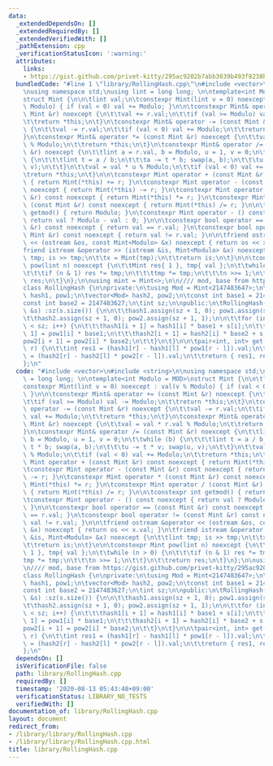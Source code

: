 ```yaml
---
data:
  _extendedDependsOn: []
  _extendedRequiredBy: []
  _extendedVerifiedWith: []
  _pathExtension: cpp
  _verificationStatusIcon: ':warning:'
  attributes:
    links:
    - https://gist.github.com/privet-kitty/295ac9202b7abb3039b493f8238bf40f
  bundledCode: "#line 1 \"library/RollingHash.cpp\"\n#include <vector>\n#include <string>\n\
    \nusing namespace std;\nusing lint = long long; \n\ntemplate<int Modulo = MOD>\n\
    struct Mint {\n\n\tlint val;\n\tconstexpr Mint(lint v = 0) noexcept : val(v %\
    \ Modulo) { if (val < 0) val += Modulo; }\n\n\tconstexpr Mint& operator += (const\
    \ Mint &r) noexcept {\n\t\tval += r.val;\n\t\tif (val >= Modulo) val -= Modulo;\n\
    \t\treturn *this;\n\t}\n\tconstexpr Mint& operator -= (const Mint &r) noexcept\
    \ {\n\t\tval -= r.val;\n\t\tif (val < 0) val += Modulo;\n\t\treturn *this;\n\t\
    }\n\tconstexpr Mint& operator *= (const Mint &r) noexcept {\n\t\tval = val * r.val\
    \ % Modulo;\n\t\treturn *this;\n\t}\n\tconstexpr Mint& operator /= (const Mint\
    \ &r) noexcept {\n\t\tlint a = r.val, b = Modulo, u = 1, v = 0;\n\t\twhile (b)\
    \ {\n\t\t\tlint t = a / b;\n\t\t\ta -= t * b; swap(a, b);\n\t\t\tu -= t * v; swap(u,\
    \ v);\n\t\t}\n\t\tval = val * u % Modulo;\n\t\tif (val < 0) val += Modulo;\n\t\
    \treturn *this;\n\t}\n\n\tconstexpr Mint operator + (const Mint &r) const noexcept\
    \ { return Mint(*this) += r; }\n\tconstexpr Mint operator - (const Mint &r) const\
    \ noexcept { return Mint(*this) -= r; }\n\tconstexpr Mint operator * (const Mint\
    \ &r) const noexcept { return Mint(*this) *= r; }\n\tconstexpr Mint operator /\
    \ (const Mint &r) const noexcept { return Mint(*this) /= r; }\n\n\tconstexpr int\
    \ getmod() { return Modulo; }\n\tconstexpr Mint operator - () const noexcept {\
    \ return val ? Modulo - val : 0; }\n\n\tconstexpr bool operator == (const Mint\
    \ &r) const noexcept { return val == r.val; }\n\tconstexpr bool operator != (const\
    \ Mint &r) const noexcept { return val != r.val; }\n\n\tfriend ostream &operator\
    \ << (ostream &os, const Mint<Modulo> &x) noexcept { return os << x.val; }\n\t\
    friend istream &operator >> (istream &is, Mint<Modulo> &x) noexcept {\n\t\tlint\
    \ tmp; is >> tmp;\n\t\tx = Mint(tmp);\n\t\treturn is;\n\t}\n\n\tconstexpr Mint\
    \ pow(lint n) noexcept {\n\t\tMint res{ 1 }, tmp{ val };\n\t\twhile (n > 0) {\n\
    \t\t\tif (n & 1) res *= tmp;\n\t\t\ttmp *= tmp;\n\t\t\tn >>= 1;\n\t\t}\n\t\treturn\
    \ res;\n\t}\n};\n\nusing mint = Mint<>;\n\n//// mod, base from https://gist.github.com/privet-kitty/295ac9202b7abb3039b493f8238bf40f\n\
    class RollingHash {\n\nprivate:\n\tusing Mod = Mint<2147483647>;\n\n\tvector<Mod>\
    \ hash1, pow1;\n\tvector<Mod> hash2, pow2;\n\tconst int base1 = 2147483634;\n\t\
    const int base2 = 2147483627;\n\tint sz;\n\npublic:\n\tRollingHash(const string\
    \ &s) :sz(s.size()) {\n\n\t\thash1.assign(sz + 1, 0); pow1.assign(sz + 1, 1);\n\
    \t\thash2.assign(sz + 1, 0); pow2.assign(sz + 1, 1);\n\n\t\tfor (int i = 0; i\
    \ < sz; i++) {\n\t\t\thash1[i + 1] = hash1[i] * base1 + s[i];\n\t\t\tpow1[i +\
    \ 1] = pow1[i] * base1;\n\t\t\thash2[i + 1] = hash2[i] * base2 + s[i];\n\t\t\t\
    pow2[i + 1] = pow2[i] * base2;\n\t\t}\n\t}\n\n\tpair<int, int> get(int l, int\
    \ r) {\n\t\tint res1 = (hash1[r] - hash1[l] * pow1[r - l]).val;\n\t\tint res2\
    \ = (hash2[r] - hash2[l] * pow2[r - l]).val;\n\t\treturn { res1, res2 };\n\t}\n\
    };\n"
  code: "#include <vector>\n#include <string>\n\nusing namespace std;\nusing lint\
    \ = long long; \n\ntemplate<int Modulo = MOD>\nstruct Mint {\n\n\tlint val;\n\t\
    constexpr Mint(lint v = 0) noexcept : val(v % Modulo) { if (val < 0) val += Modulo;\
    \ }\n\n\tconstexpr Mint& operator += (const Mint &r) noexcept {\n\t\tval += r.val;\n\
    \t\tif (val >= Modulo) val -= Modulo;\n\t\treturn *this;\n\t}\n\tconstexpr Mint&\
    \ operator -= (const Mint &r) noexcept {\n\t\tval -= r.val;\n\t\tif (val < 0)\
    \ val += Modulo;\n\t\treturn *this;\n\t}\n\tconstexpr Mint& operator *= (const\
    \ Mint &r) noexcept {\n\t\tval = val * r.val % Modulo;\n\t\treturn *this;\n\t\
    }\n\tconstexpr Mint& operator /= (const Mint &r) noexcept {\n\t\tlint a = r.val,\
    \ b = Modulo, u = 1, v = 0;\n\t\twhile (b) {\n\t\t\tlint t = a / b;\n\t\t\ta -=\
    \ t * b; swap(a, b);\n\t\t\tu -= t * v; swap(u, v);\n\t\t}\n\t\tval = val * u\
    \ % Modulo;\n\t\tif (val < 0) val += Modulo;\n\t\treturn *this;\n\t}\n\n\tconstexpr\
    \ Mint operator + (const Mint &r) const noexcept { return Mint(*this) += r; }\n\
    \tconstexpr Mint operator - (const Mint &r) const noexcept { return Mint(*this)\
    \ -= r; }\n\tconstexpr Mint operator * (const Mint &r) const noexcept { return\
    \ Mint(*this) *= r; }\n\tconstexpr Mint operator / (const Mint &r) const noexcept\
    \ { return Mint(*this) /= r; }\n\n\tconstexpr int getmod() { return Modulo; }\n\
    \tconstexpr Mint operator - () const noexcept { return val ? Modulo - val : 0;\
    \ }\n\n\tconstexpr bool operator == (const Mint &r) const noexcept { return val\
    \ == r.val; }\n\tconstexpr bool operator != (const Mint &r) const noexcept { return\
    \ val != r.val; }\n\n\tfriend ostream &operator << (ostream &os, const Mint<Modulo>\
    \ &x) noexcept { return os << x.val; }\n\tfriend istream &operator >> (istream\
    \ &is, Mint<Modulo> &x) noexcept {\n\t\tlint tmp; is >> tmp;\n\t\tx = Mint(tmp);\n\
    \t\treturn is;\n\t}\n\n\tconstexpr Mint pow(lint n) noexcept {\n\t\tMint res{\
    \ 1 }, tmp{ val };\n\t\twhile (n > 0) {\n\t\t\tif (n & 1) res *= tmp;\n\t\t\t\
    tmp *= tmp;\n\t\t\tn >>= 1;\n\t\t}\n\t\treturn res;\n\t}\n};\n\nusing mint = Mint<>;\n\
    \n//// mod, base from https://gist.github.com/privet-kitty/295ac9202b7abb3039b493f8238bf40f\n\
    class RollingHash {\n\nprivate:\n\tusing Mod = Mint<2147483647>;\n\n\tvector<Mod>\
    \ hash1, pow1;\n\tvector<Mod> hash2, pow2;\n\tconst int base1 = 2147483634;\n\t\
    const int base2 = 2147483627;\n\tint sz;\n\npublic:\n\tRollingHash(const string\
    \ &s) :sz(s.size()) {\n\n\t\thash1.assign(sz + 1, 0); pow1.assign(sz + 1, 1);\n\
    \t\thash2.assign(sz + 1, 0); pow2.assign(sz + 1, 1);\n\n\t\tfor (int i = 0; i\
    \ < sz; i++) {\n\t\t\thash1[i + 1] = hash1[i] * base1 + s[i];\n\t\t\tpow1[i +\
    \ 1] = pow1[i] * base1;\n\t\t\thash2[i + 1] = hash2[i] * base2 + s[i];\n\t\t\t\
    pow2[i + 1] = pow2[i] * base2;\n\t\t}\n\t}\n\n\tpair<int, int> get(int l, int\
    \ r) {\n\t\tint res1 = (hash1[r] - hash1[l] * pow1[r - l]).val;\n\t\tint res2\
    \ = (hash2[r] - hash2[l] * pow2[r - l]).val;\n\t\treturn { res1, res2 };\n\t}\n\
    };\n"
  dependsOn: []
  isVerificationFile: false
  path: library/RollingHash.cpp
  requiredBy: []
  timestamp: '2020-08-13 05:43:48+09:00'
  verificationStatus: LIBRARY_NO_TESTS
  verifiedWith: []
documentation_of: library/RollingHash.cpp
layout: document
redirect_from:
- /library/library/RollingHash.cpp
- /library/library/RollingHash.cpp.html
title: library/RollingHash.cpp
---
```

